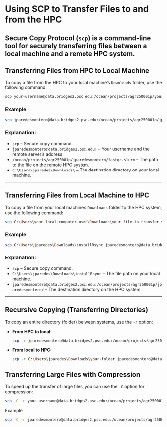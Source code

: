 # Using SCP to Transfer Files to and from the HPC

Secure Copy Protocol (`scp`) is a command-line tool for securely transferring files between a local machine and a remote HPC system.
---
## Transferring Files from HPC to Local Machine
To copy a file from the HPC to your local machine’s `Downloads` folder, use the following command:
```bash
scp your-username@data.bridges2.psc.edu:/ocean/projects/agr250001p/your-username/your-file-to-transfer C:\Users\your-local-computer-user\Downloads\ 
```
### Example
```bash
scp jparedesmontero@data.bridges2.psc.edu:/ocean/projects/agr250001p/jparedesmontero/fastqc.slurm C:\Users\jparedes\Downloads\
```
### Explanation:
- `scp` – Secure copy command.
- `jparedesmontero@data.bridges2.psc.edu:` – Your username and the remote server’s address.
- `/ocean/projects/agr250001p/jparedesmontero/fastqc.slurm` – The path to the file on the remote HPC system.
- `C:\Users\jparedes\Downloads\` – The destination directory on your local machine.
---
## Transferring Files from Local Machine to HPC
To copy a file from your local machine’s `Downloads` folder to the HPC system, use the following command:
```bash
scp C:\Users\your-local-computer-user\Downloads\your-file-to-transfer your-username@data.bridges2.psc.edu:/ocean/projects/agr250001p/jparedesmontero/
```
### Example
```bash
scp C:\Users\jparedes\Downloads\installRsync jparedesmontero@data.bridges2.psc.edu:/ocean/projects/agr250001p/jparedesmontero/
```
### Explanation:
- `scp` – Secure copy command.
- `C:\Users\jparedes\Downloads\installRsync` – The file path on your local machine.
- `jparedesmontero@data.bridges2.psc.edu:/ocean/projects/agr250001p/jparedesmontero/` – The destination directory on the HPC system.

---

## Recursive Copying (Transferring Directories)

To copy an entire directory (folder) between systems, use the `-r` option:

- **From HPC to local:**
  ```bash
  scp -r jparedesmontero@data.bridges2.psc.edu:/ocean/projects/agr250001p/jparedesmontero/your-folder C:\Users\jparedes\Downloads\
  ```
- **From local to HPC:**
  ```bash
  scp -r C:\Users\jparedes\Downloads\your-folder jparedesmontero@data.bridges2.psc.edu:/ocean/projects/agr250001p/jparedesmontero/
  ```

## Transferring Large Files with Compression

To speed up the transfer of large files, you can use the `-C` option for compression:

```bash
scp -C -r your-username@data.bridges2.psc.edu:/ocean/projects/agr250001p/your-username/your-folder C:\Users\jparedes\Downloads\
```
Example
```bash
scp -C -r jparedesmontero@data.bridges2.psc.edu:/ocean/projects/agr250001p/jparedesmontero/snpcall C:\Users\jparedes\Downloads\
```
